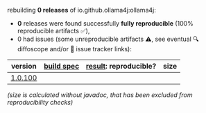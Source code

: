 rebuilding **0 releases** of io.github.ollama4j:ollama4j:
- **0** releases were found successfully **fully reproducible** (100% reproducible artifacts :white_check_mark:),
- 0 had issues (some unreproducible artifacts :warning:, see eventual :mag: diffoscope and/or :memo: issue tracker links):

| version | [build spec](/BUILDSPEC.md) | [result](https://reproducible-builds.org/docs/jvm/): reproducible? | size |
| -- | --------- | ------ | -- |
| [1.0.100](https://central.sonatype.com/artifact/io.github.ollama4j/ollama4j/1.0.100/pom) | | | |

<i>(size is calculated without javadoc, that has been excluded from reproducibility checks)</i>

